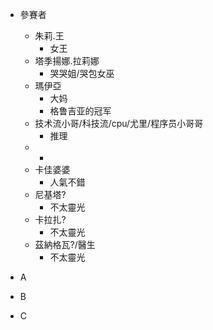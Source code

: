 + 參賽者
    + 朱莉.王
        + 女王
    + 塔季揚娜.拉莉娜
        + 哭哭姐/哭包女巫
    + 瑪伊亞
        + 大妈
        + 格鲁吉亚的冠军
    + 技术流小哥/科技流/cpu/尤里/程序员小哥哥
        + 推理
    + +
    + 卡佳婆婆
        + 人氣不錯
    + 尼基塔?
        + 不太靈光
    + 卡拉扎?
        + 不太靈光
    + 茲納格瓦?/醫生
        + 不太靈光


+ A
+ B
+ C
